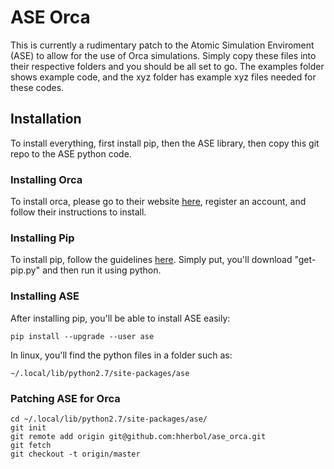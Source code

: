 # ASE Orca

This is currently a rudimentary patch to the Atomic Simulation Enviroment (ASE) to allow for the use of Orca simulations.  Simply copy these files into their respective folders and you should be all set to go.  The examples folder shows example code, and the xyz folder has example xyz files needed for these codes.

## Installation

To install everything, first install pip, then the ASE library, then copy this git repo to the ASE python code.

### Installing Orca

To install orca, please go to their website [here](https://orcaforum.cec.mpg.de/), register an account, and follow their instructions to install.

### Installing Pip

To install pip, follow the guidelines [here](https://pip.pypa.io/en/stable/installing/).  Simply put, you'll download "get-pip.py" and then run it using python.

### Installing ASE

After installing pip, you'll be able to install ASE easily:

    pip install --upgrade --user ase

In linux, you'll find the python files in a folder such as:

    ~/.local/lib/python2.7/site-packages/ase

### Patching ASE for Orca

    cd ~/.local/lib/python2.7/site-packages/ase/
    git init
    git remote add origin git@github.com:hherbol/ase_orca.git
    git fetch
    git checkout -t origin/master

